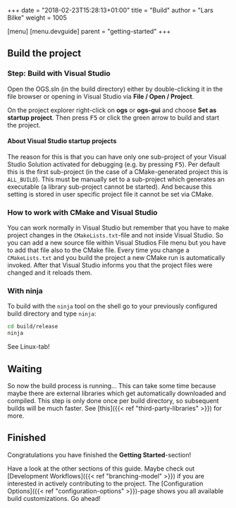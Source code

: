 +++
date = "2018-02-23T15:28:13+01:00"
title = "Build"
author = "Lars Bilke"
weight = 1005

[menu]
  [menu.devguide]
    parent = "getting-started"
+++

## Build the project

<div class='win'>

### Step: Build with Visual Studio

Open the OGS.sln (in the build directory) either by double-clicking it in the file browser or opening in Visual Studio via **File / Open / Project**.

On the project explorer right-click on **ogs** or **ogs-gui** and choose **Set as startup project**. Then press <kbd>F5</kbd> or click the green arrow to build and start the project.

#### About Visual Studio startup projects

The reason for this is that you can have only one sub-project of your Visual Studio Solution activated for debugging (e.g. by pressing <kbd>F5</kbd>). Per default this is the first sub-project (in the case of a CMake-generated project this is `ALL_BUILD`). This must be manually set to a sub-project which generates an executable (a library sub-project cannot be started). And because this setting is stored in user specific project file it cannot be set via CMake.

### How to work with CMake and Visual Studio

You can work normally in Visual Studio but remember that you have to make project changes in the `CMakeLists.txt`-file and not inside Visual Studio. So you can add a new source file within Visual Studios File menu but you have to add that file also to the CMake file. Every time you change a `CMakeLists.txt` and you build the project a new CMake run is automatically invoked. After that Visual Studio informs you that the project files were changed and it reloads them.
</div>

<div class='linux'>

### With ninja

To build with the `ninja` tool on the shell go to your previously configured build directory and type `ninja`:

```bash
cd build/release
ninja
```
</div>

<div class='mac'>

See Linux-tab!

</div>

## Waiting

So now the build process is running... This can take some time because maybe there are external libraries which get automatically downloaded and compiled. This step is only done once per build directory, so subsequent builds will be much faster. See [this]({{< ref "third-party-libraries" >}}) for more.

## Finished

Congratulations you have finished the **Getting Started**-section!

Have a look at the other sections of this guide. Maybe check out [Development Workflows]({{< ref "branching-model" >}}) if you are interested in actively contributing to the project. The [Configuration Options]({{< ref "configuration-options" >}})-page shows you all available build customizations. Go ahead!
